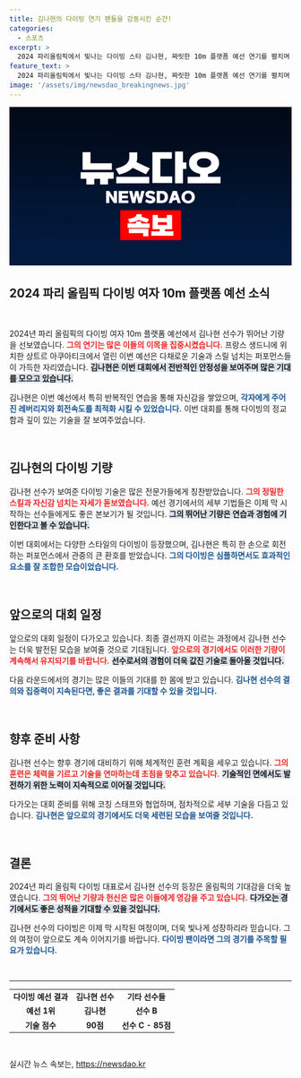 ```yaml
---
title: 김나현의 다이빙 연기 팬들을 감동시킨 순간!
categories:
  - 스포츠
excerpt: >
  2024 파리올림픽에서 빛나는 다이빙 스타 김나현, 짜릿한 10m 플랫폼 예선 연기를 펼치며 관중의 박수갈채를 이끌어냈다! 그녀의 도전과 열정이 담긴 순간을 놓치지 마세요!
feature_text: >
  2024 파리올림픽에서 빛나는 다이빙 스타 김나현, 짜릿한 10m 플랫폼 예선 연기를 펼치며 관중의 박수갈채를 이끌어냈다! 그녀의 도전과 열정이 담긴 순간을 놓치지 마세요!
image: '/assets/img/newsdao_breakingnews.jpg'
---
```


<p><img src="/assets/img/newsdao_breakingnews.jpg" alt="koreaapp 속보" /></p>

<h2 data-ke-size="size26">2024 파리 올림픽 다이빙 여자 10m 플랫폼 예선 소식</h2>

<p data-ke-size="size16">&nbsp;</p>

<p>2024년 파리 올림픽의 다이빙 여자 10m 플랫폼 예선에서 김나현 선수가 뛰어난 기량을 선보였습니다. <b><span style="color: #ee2323;">그의 연기는 많은 이들의 이목을 집중시켰습니다.</span></b> 프랑스 생드니에 위치한 상트르 아쿠아티크에서 열린 이번 예선은 다채로운 기술과 스릴 넘치는 퍼포먼스들이 가득한 자리였습니다. <b><span style="background-color: #21538527;">김나현은 이번 대회에서 전반적인 안정성을 보여주며 많은 기대를 모으고 있습니다.</span></b> </p>

<p>김나현은 이번 예선에서 특히 반복적인 연습을 통해 자신감을 쌓았으며, <b><span style="color: #1a5490;">각자에게 주어진 레버리지와 회전속도를 최적화 시킬 수 있었습니다.</span></b> 이번 대회를 통해 다이빙의 정교함과 깊이 있는 기술을 잘 보여주었습니다. </p>

<p data-ke-size="size16">&nbsp;</p>

<h2 data-ke-size="size26">김나현의 다이빙 기량</h2>

<p>김나현 선수가 보여준 다이빙 기술은 많은 전문가들에게 칭찬받았습니다. <b><span style="color: #ee2323;">그의 정밀한 스킬과 자신감 넘치는 자세가 돋보였습니다.</span></b> 예선 경기에서의 세부 기법들은 이제 막 시작하는 선수들에게도 좋은 본보기가 될 것입니다. <b><span style="background-color: #21538527;">그의 뛰어난 기량은 연습과 경험에 기인한다고 볼 수 있습니다.</span></b> </p>

<p>이번 대회에서는 다양한 스타일의 다이빙이 등장했으며, 김나현은 특히 한 손으로 회전하는 퍼포먼스에서 관중의 큰 환호를 받았습니다. <b><span style="color: #1a5490;">그의 다이빙은 심플하면서도 효과적인 요소를 잘 조합한 모습이었습니다.</span></b></p>

<p data-ke-size="size16">&nbsp;</p>

<h2 data-ke-size="size26">앞으로의 대회 일정</h2> 

<p>앞으로의 대회 일정이 다가오고 있습니다. 최종 결선까지 이르는 과정에서 김나현 선수는 더욱 발전된 모습을 보여줄 것으로 기대됩니다. <b><span style="color: #ee2323;">앞으로의 경기에서도 이러한 기량이 계속해서 유지되기를 바랍니다.</span></b> <b><span style="background-color: #21538527;">선수로서의 경험이 더욱 값진 기술로 돌아올 것입니다.</span></b></p>

<p>다음 라운드에서의 경기는 많은 이들의 기대를 한 몸에 받고 있습니다. <b><span style="color: #1a5490;">김나현 선수의 결의와 집중력이 지속된다면, 좋은 결과를 기대할 수 있을 것입니다.</span></b></p>

<p data-ke-size="size16">&nbsp;</p>

<h2 data-ke-size="size26">향후 준비 사항</h2> 

<p>김나현 선수는 향후 경기에 대비하기 위해 체계적인 훈련 계획을 세우고 있습니다. <b><span style="color: #ee2323;">그의 훈련은 체력을 기르고 기술을 연마하는데 초점을 맞추고 있습니다.</span></b> <b><span style="background-color: #21538527;">기술적인 면에서도 발전하기 위한 노력이 지속적으로 이어질 것입니다.</span></b></p>

<p>다가오는 대회 준비를 위해 코칭 스태프와 협업하며, 점차적으로 세부 기술을 다듬고 있습니다. <b><span style="color: #1a5490;">김나현은 앞으로의 경기에서도 더욱 세련된 모습을 보여줄 것입니다.</span></b></p>

<p data-ke-size="size16">&nbsp;</p>

<h2 data-ke-size="size26">결론</h2> 

<p>2024년 파리 올림픽 다이빙 대표로서 김나현 선수의 등장은 올림픽의 기대감을 더욱 높였습니다. <b><span style="color: #ee2323;">그의 뛰어난 기량과 헌신은 많은 이들에게 영감을 주고 있습니다.</span></b> <b><span style="background-color: #21538527;">다가오는 경기에서도 좋은 성적을 기대할 수 있을 것입니다.</span></b> </p>

<p>김나현 선수의 다이빙은 이제 막 시작된 여정이며, 더욱 빛나게 성장하리라 믿습니다. 그의 여정이 앞으로도 계속 이어지기를 바랍니다. <b><span style="color: #1a5490;">다이빙 팬이라면 그의 경기를 주목할 필요가 있습니다.</span></b> </p>

<p data-ke-size="size16">&nbsp;</p>

<hr />

<table style="width: 100%;">
    <tbody>
        <tr>
            <td style="text-align: center; height: 17px;"><b>다이빙 예선 결과</b></td>
            <td style="text-align: center; height: 17px;"><b>김나현 선수</b></td>
            <td style="text-align: center; height: 17px;"><b>기타 선수들</b></td>
        </tr>
        <tr>
            <td style="text-align: center; height: 17px;"><b>예선 1위</b></td>
            <td style="text-align: center; height: 17px;"><b>김나현</b></td>
            <td style="text-align: center; height: 17px;"><b>선수 B</b></td>
        </tr>
        <tr>
            <td style="text-align: center; height: 17px;"><b>기술 점수</b></td>
            <td style="text-align: center; height: 17px;"><b>90점</b></td>
            <td style="text-align: center; height: 17px;"><b>선수 C - 85점</b></td>
        </tr>
    </tbody>
</table>

<p data-ke-size="size16">&nbsp;</p>
실시간 뉴스 속보는, <a href="https://newsdao.kr" rel="dofollow">https://newsdao.kr</a>


